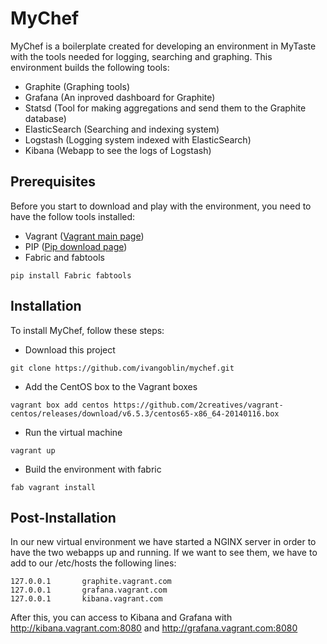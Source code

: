 MyChef
======

MyChef is a boilerplate created for developing an environment in MyTaste with the tools needed for logging, searching and graphing. This environment builds the following tools:

- Graphite (Graphing tools)
- Grafana (An inproved dashboard for Graphite)
- Statsd (Tool for making aggregations and send them to the Graphite database)
- ElasticSearch (Searching and indexing system)
- Logstash (Logging system indexed with ElasticSearch)
- Kibana (Webapp to see the logs of Logstash)

Prerequisites
-------------
Before you start to download and play with the environment, you need to have the follow tools installed:

- Vagrant ([Vagrant main page])
- PIP ([Pip download page])
- Fabric and fabtools
```
pip install Fabric fabtools
```

Installation
------------
To install MyChef, follow these steps:
- Download this project
```
git clone https://github.com/ivangoblin/mychef.git
```
- Add the CentOS box to the Vagrant boxes
```
vagrant box add centos https://github.com/2creatives/vagrant-centos/releases/download/v6.5.3/centos65-x86_64-20140116.box
```
- Run the virtual machine
```
vagrant up
```
- Build the environment with fabric
```
fab vagrant install
```

Post-Installation
-----------------

In our new virtual environment we have started a NGINX server in order to have the two webapps up and running. If we want to see them, we have to add to our /etc/hosts the following lines:

```
127.0.0.1       graphite.vagrant.com
127.0.0.1       grafana.vagrant.com
127.0.0.1       kibana.vagrant.com
```

After this, you can access to Kibana and Grafana with http://kibana.vagrant.com:8080 and http://grafana.vagrant.com:8080

[Vagrant main page]:http://www.vagrantup.com/
[PIP download page]:http://pip.readthedocs.org/en/latest/installing.html
